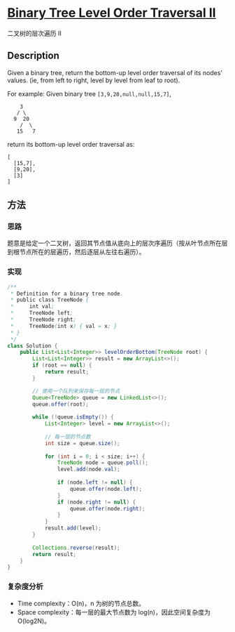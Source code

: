 # [Binary Tree Level Order Traversal II][title]

二叉树的层次遍历 II

## Description

Given a binary tree, return the bottom-up level order traversal of its nodes' values. (ie, from left to right, level by level from leaf to root).

For example:
Given binary tree `[3,9,20,null,null,15,7]`,

```
    3
   / \
  9  20
    /  \
   15   7
```

return its bottom-up level order traversal as:

```
[
  [15,7],
  [9,20],
  [3]
]
```


## 方法 

### 思路

题意是给定一个二叉树，返回其节点值从底向上的层次序遍历（按从叶节点所在层到根节点所在的层遍历，然后逐层从左往右遍历）。

### 实现
```java
/**
 * Definition for a binary tree node.
 * public class TreeNode {
 *     int val;
 *     TreeNode left;
 *     TreeNode right;
 *     TreeNode(int x) { val = x; }
 * }
 */
class Solution {
    public List<List<Integer>> levelOrderBottom(TreeNode root) {
        List<List<Integer>> result = new ArrayList<>();
        if (root == null) {
            return result;
        }

        // 使用一个队列来保存每一层的节点
        Queue<TreeNode> queue = new LinkedList<>();
        queue.offer(root);
        
        while (!queue.isEmpty()) {
            List<Integer> level = new ArrayList<>();
            
            // 每一层的节点数 
            int size = queue.size();
            
            for (int i = 0; i < size; i++) {
                TreeNode node = queue.poll();
                level.add(node.val);
                
                if (node.left != null) {
                    queue.offer(node.left);
                }
                if (node.right != null) {
                    queue.offer(node.right);
                }
            }
            result.add(level);
        }
        
        Collections.reverse(result);
        return result;
    }
}

```

### 复杂度分析

- Time complexity：O(n)，n 为树的节点总数。
- Space complexity：每一层的最大节点数为 log(n)，因此空间复杂度为 O(log2N)。


[title]: https://leetcode.com/problems/binary-tree-level-order-traversal-ii/description/